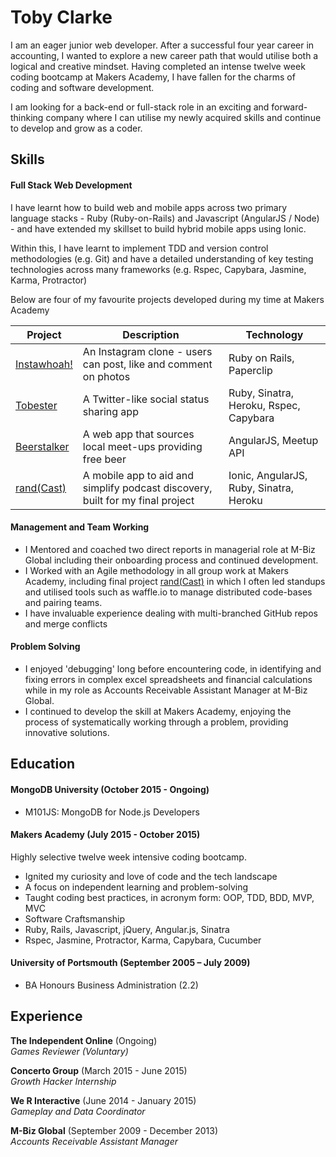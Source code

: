 # Toby Clarke

I am an eager junior web developer. After a successful four year career in accounting, I wanted to explore a new career path that would utilise both a logical and creative mindset. Having completed an intense twelve week coding bootcamp at Makers Academy, I have fallen for the charms of coding and software development.

I am looking for a back-end or full-stack role in an exciting and forward-thinking company where I can utilise my newly acquired skills and continue to develop and grow as a coder.

## Skills

#### Full Stack Web Development

I have learnt how to build web and mobile apps across two primary language stacks - Ruby (Ruby-on-Rails) and Javascript (AngularJS / Node) - and have extended my skillset to build hybrid mobile apps using Ionic.

Within this, I have learnt to implement TDD and version control methodologies (e.g. Git) and have a detailed understanding of key testing technologies across many frameworks (e.g. Rspec, Capybara, Jasmine, Karma, Protractor)

Below are four of my favourite projects developed during my time at Makers Academy  

| Project  | Description  | Technology  |
|---|---|---|
| [Instawhoah!](https://github.com/Teeohbee/instagram-challenge) | An Instagram clone - users can post, like and comment on photos  | Ruby on Rails, Paperclip  |
| [Tobester](https://github.com/Teeohbee/chitter-challenge)  | A Twitter-like social status sharing app  | Ruby, Sinatra, Heroku, Rspec, Capybara  |
| [Beerstalker](https://github.com/reteshbajaj/BeerStalker)  |  A web app that sources local meet-ups providing free beer | AngularJS, Meetup API  |
| [rand(Cast)](https://github.com/ShuflCast/randCast)  | A mobile app to aid and simplify podcast discovery, built for my final project  | Ionic, AngularJS, Ruby, Sinatra, Heroku  |

#### Management and Team Working
- I Mentored and coached two direct reports in managerial role at M-Biz Global including their onboarding process and continued development.
- I Worked with an Agile methodology in all group work at Makers Academy, including final project [rand(Cast)](https://github.com/ShuflCast/randCast) in which I often led standups and utilised tools such as waffle.io to manage distributed code-bases and pairing teams.
- I have invaluable experience dealing with multi-branched GitHub repos and merge conflicts

#### Problem Solving
- I enjoyed 'debugging' long before encountering code, in identifying and fixing errors in complex excel spreadsheets and financial calculations while in my role as Accounts Receivable Assistant Manager at M-Biz Global.
- I continued to develop the skill at Makers Academy, enjoying the process of systematically working through a problem, providing innovative solutions.

## Education

#### MongoDB University (October 2015 - Ongoing)
- M101JS: MongoDB for Node.js Developers

#### Makers Academy (July 2015 - October 2015)
Highly selective twelve week intensive coding bootcamp.

- Ignited my curiosity and love of code and the tech landscape
- A focus on independent learning and problem-solving
- Taught coding best practices, in acronym form: OOP, TDD, BDD, MVP, MVC
- Software Craftsmanship
- Ruby, Rails, Javascript, jQuery, Angular.js, Sinatra
- Rspec, Jasmine, Protractor, Karma, Capybara, Cucumber

#### University of Portsmouth (September 2005 – July 2009)

* BA Honours Business Administration (2.2)

## Experience

**The Independent Online** (Ongoing)  
*Games Reviewer (Voluntary)*

**Concerto Group** (March 2015 - June 2015)   
*Growth Hacker Internship*

**We R Interactive** (June 2014 - January 2015)   
*Gameplay and Data Coordinator*

**M-Biz Global** (September 2009 - December 2013)    
*Accounts Receivable Assistant Manager*  
